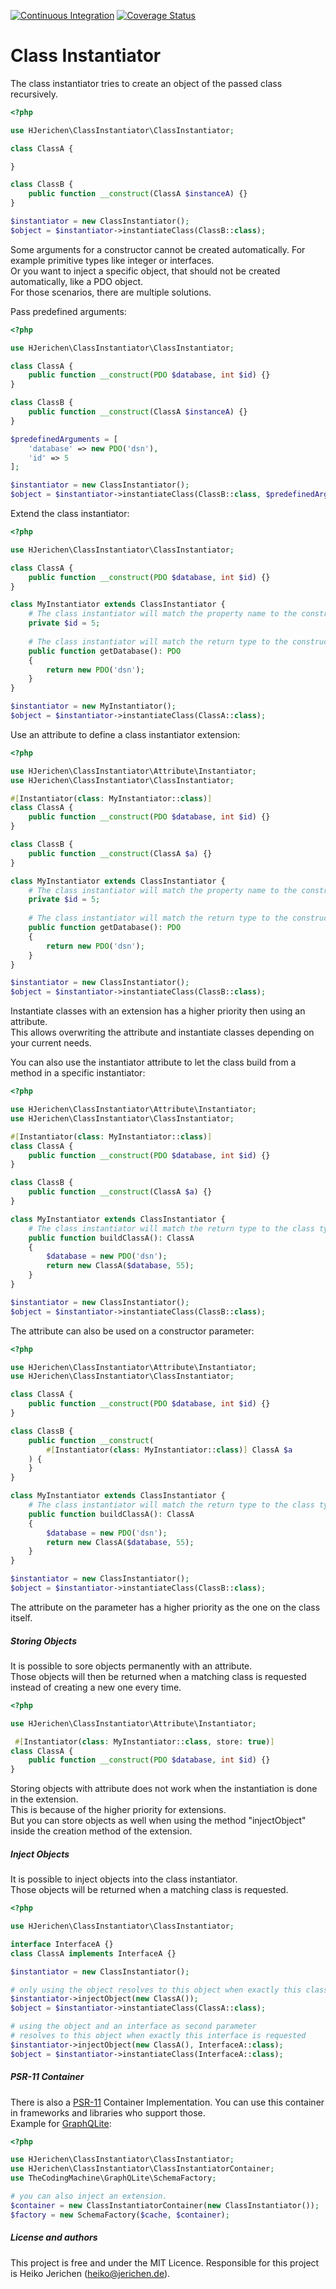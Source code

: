 [![Continuous Integration](https://github.com/hjerichen/class-instantiator/workflows/Continuous%20Integration/badge.svg?branch=master)](https://github.com/hjerichen/class-instantiator/actions)
[![Coverage Status](https://coveralls.io/repos/github/hjerichen/class-instantiator/badge.svg?branch=master&service=github)](https://coveralls.io/github/hjerichen/class-instantiator?branch=master)

# Class Instantiator

The class instantiator tries to create an object of the passed class recursively.

```php
<?php

use HJerichen\ClassInstantiator\ClassInstantiator;

class ClassA {

}

class ClassB {
    public function __construct(ClassA $instanceA) {}
}

$instantiator = new ClassInstantiator();
$object = $instantiator->instantiateClass(ClassB::class);
```

Some arguments for a constructor cannot be created automatically.
For example primitive types like integer or interfaces.  
Or you want to inject a specific object, that should not be created automatically, like a PDO object.  
For those scenarios, there are multiple solutions.

Pass predefined arguments: 

```php
<?php

use HJerichen\ClassInstantiator\ClassInstantiator;

class ClassA {
    public function __construct(PDO $database, int $id) {}
}

class ClassB {
    public function __construct(ClassA $instanceA) {}
}

$predefinedArguments = [
    'database' => new PDO('dsn'), 
    'id' => 5
];

$instantiator = new ClassInstantiator();
$object = $instantiator->instantiateClass(ClassB::class, $predefinedArguments);
```

Extend the class instantiator:

```php
<?php

use HJerichen\ClassInstantiator\ClassInstantiator;

class ClassA {
    public function __construct(PDO $database, int $id) {}
}

class MyInstantiator extends ClassInstantiator {
    # The class instantiator will match the property name to the constructor parameter name
    private $id = 5;
    
    # The class instantiator will match the return type to the constructor parameter type
    public function getDatabase(): PDO
    {
        return new PDO('dsn');
    }
}

$instantiator = new MyInstantiator();
$object = $instantiator->instantiateClass(ClassA::class);
```

Use an attribute to define a class instantiator extension:

```php
<?php

use HJerichen\ClassInstantiator\Attribute\Instantiator;
use HJerichen\ClassInstantiator\ClassInstantiator;

#[Instantiator(class: MyInstantiator::class)]
class ClassA {
    public function __construct(PDO $database, int $id) {}
}

class ClassB {
    public function __construct(ClassA $a) {}
}

class MyInstantiator extends ClassInstantiator {
    # The class instantiator will match the property name to the constructor parameter name
    private $id = 5;
    
    # The class instantiator will match the return type to the constructor parameter type 
    public function getDatabase(): PDO
    {
        return new PDO('dsn');
    }
}

$instantiator = new ClassInstantiator();
$object = $instantiator->instantiateClass(ClassB::class);
```

Instantiate classes with an extension has a higher priority then using an attribute.  
This allows overwriting the attribute and instantiate classes depending on your current needs.

You can also use the instantiator attribute to let the class build from a method in a specific instantiator:

```php
<?php

use HJerichen\ClassInstantiator\Attribute\Instantiator;
use HJerichen\ClassInstantiator\ClassInstantiator;

#[Instantiator(class: MyInstantiator::class)]
class ClassA {
    public function __construct(PDO $database, int $id) {}
}

class ClassB {
    public function __construct(ClassA $a) {}
}

class MyInstantiator extends ClassInstantiator {    
    # The class instantiator will match the return type to the class type 
    public function buildClassA(): ClassA
    {
        $database = new PDO('dsn');
        return new ClassA($database, 55);
    }
}

$instantiator = new ClassInstantiator();
$object = $instantiator->instantiateClass(ClassB::class);
```

The attribute can also be used on a constructor parameter:

```php
<?php

use HJerichen\ClassInstantiator\Attribute\Instantiator;
use HJerichen\ClassInstantiator\ClassInstantiator;

class ClassA {
    public function __construct(PDO $database, int $id) {}
}

class ClassB {
    public function __construct(
        #[Instantiator(class: MyInstantiator::class)] ClassA $a
    ) {
    }
}

class MyInstantiator extends ClassInstantiator {    
    # The class instantiator will match the return type to the class type 
    public function buildClassA(): ClassA
    {
        $database = new PDO('dsn');
        return new ClassA($database, 55);
    }
}

$instantiator = new ClassInstantiator();
$object = $instantiator->instantiateClass(ClassB::class);
```
The attribute on the parameter has a higher priority as the one on the class itself.


##### Storing Objects

It is possible to sore objects permanently with an attribute.  
Those objects will then be returned when a matching class is requested instead of creating a new one every time.  

```php
<?php

use HJerichen\ClassInstantiator\Attribute\Instantiator;

 #[Instantiator(class: MyInstantiator::class, store: true)]
class ClassA {
    public function __construct(PDO $database, int $id) {}
}
```

Storing objects with attribute does not work when the instantiation is done in the extension.  
This is because of the higher priority for extensions.  
But you can store objects as well when using the method "injectObject" inside the creation method of the extension.

##### Inject Objects

It is possible to inject objects into the class instantiator.  
Those objects will be returned when a matching class is requested.

```php
<?php

use HJerichen\ClassInstantiator\ClassInstantiator;

interface InterfaceA {}
class ClassA implements InterfaceA {}

$instantiator = new ClassInstantiator();

# only using the object resolves to this object when exactly this class is requested
$instantiator->injectObject(new ClassA());
$object = $instantiator->instantiateClass(ClassA::class);

# using the object and an interface as second parameter
# resolves to this object when exactly this interface is requested
$instantiator->injectObject(new ClassA(), InterfaceA::class);
$object = $instantiator->instantiateClass(InterfaceA::class);
```

##### PSR-11 Container

There is also a [PSR-11](https://www.php-fig.org/psr/psr-11/) Container Implementation. 
You can use this container in frameworks and libraries who support those.  
Example for [GraphQLite](https://graphqlite.thecodingmachine.io/docs/other-frameworks#requirements):

```php
<?php

use HJerichen\ClassInstantiator\ClassInstantiator;
use HJerichen\ClassInstantiator\ClassInstantiatorContainer;
use TheCodingMachine\GraphQLite\SchemaFactory;

# you can also inject an extension.
$container = new ClassInstantiatorContainer(new ClassInstantiator()); 
$factory = new SchemaFactory($cache, $container);
```

##### License and authors
This project is free and under the MIT Licence. Responsible for this project is Heiko Jerichen (heiko@jerichen.de).